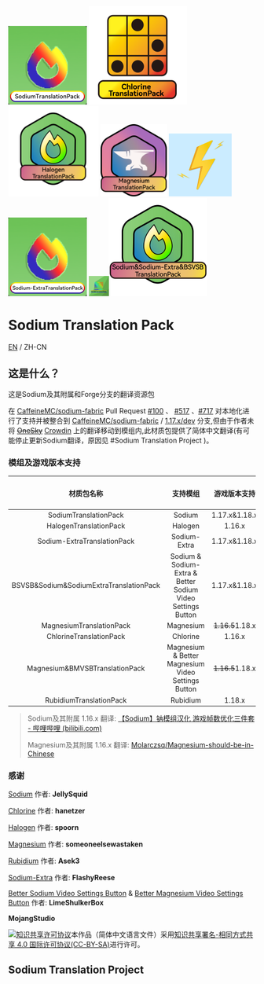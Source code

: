 <img src="\SodiumTranslationPack\pack.png" style="zoom: 25%;" />   <img src="\ChlorineTranslationPack\pack.png" style="zoom:25%;" /> <img src="\HalogenTranslationPack\pack.png" style="zoom: 23%;" /> <img src="\MagnesiumTranslationPack\pack.png" style="zoom: 23%;" /> ![](\RubidiumTranslationPack\pack.png) <img src="\Sodium-ExtraTranslationPack\pack.png" style="zoom: 25%;" />  <img src="\BSVSBTranslationPack\pack.png" style="zoom: 4%;" /><img src="\BSVSB&Sodium&Sodium-ExtraTranslationPack\pack.png" style="zoom:25%;" />

# Sodium Translation Pack

[EN](README-EN.md) / ZH-CN

## 这是什么？

这是Sodium及其附属和Forge分支的翻译资源包

在 [CaffeineMC/sodium-fabric](https://github.com/CaffeineMC/sodium-fabric) Pull Request [#100](https://github.com/CaffeineMC/sodium-fabric/pull/100) 、 [#517](https://github.com/CaffeineMC/sodium-fabric/pull/517) 、[#717](https://github.com/CaffeineMC/sodium-fabric/pull/717) 对本地化进行了支持并被整合到 [CaffeineMC/sodium-fabric](https://github.com/CaffeineMC/sodium-fabric) / [1.17.x/dev](https://github.com/CaffeineMC/sodium-fabric/tree/1.17.x/dev) 分支,但由于作者未将 ~~[OneSky](https://jellysquid.oneskyapp.com/collaboration/project?id=366422)~~ [Crowdin](https://crowdin.com/translate/sodium-fabric) 上的翻译移动到模组内,此材质包提供了简体中文翻译(有可能停止更新Sodium翻译，原因见 #Sodium Translation Project )。



### 模组及游戏版本支持


|               材质包名称               |                          支持模组                          |   游戏版本支持   | 模组加载器 |
| :---------------------------------------: | :-----------------------------------------------------------: | :----------------: | :----------: |
|          SodiumTranslationPack          |                           Sodium                           |  1.17.x&1.18.x  |   Fabric   |
|         HalogenTranslationPack         |                           Halogen                           |      1.16.x      |   Forge   |
|       Sodium-ExtraTranslationPack       |                        Sodium-Extra                        |  1.17.x&1.18.x  |   Fabric   |
| BSVSB&Sodium&SodiumExtraTranslationPack | Sodium & Sodium-Extra & Better Sodium Video Settings Button |  1.17.x&1.18.x  |   Fabric   |
|        MagnesiumTranslationPack        |                          Magnesium                          | ~~1.16.5~~1.18.x |   Forge   |
|         ChlorineTranslationPack         |                          Chlorine                          |      1.16.x      |   Forge   |
|     Magnesium&BMVSBTranslationPack     |     Magnesium & Better Magnesium Video Settings Button     | ~~1.16.5~~1.18.x |   Forge   |
| RubidiumTranslationPack | Rubidium | 1.18.x | Forge |

> Sodium及其附属 1.16.x 翻译: [【Sodium】钠模组汉化 游戏帧数优化三件套 - 哔哩哔哩 (bilibili.com)](https://www.bilibili.com/read/cv6832123/)
>
> Magnesium及其附属 1.16.x 翻译: [Molarczsq/Magnesium-should-be-in-Chinese](https://github.com/Molarczsq/Magnesium-should-be-in-Chinese/releases)

### 感谢

[Sodium](https://github.com/jellysquid3/sodium-fabric) 作者: **JellySquid**

[Chlorine](https://github.com/HalogenMods/Chlorine) 作者: **hanetzer**

[Halogen](https://github.com/spoorn/sodium-forge) 作者: **spoorn**

[Magnesium](https://github.com/Someone-Else-Was-Taken/Magnesium) 作者: **someoneelsewastaken**

[Rubidium](https://github.com/Asek3/Rubidium) 作者: **Asek3**

[Sodium-Extra](https://github.com/FlashyReese/sodium-extra-fabric) 作者: **FlashyReese**

[Better Sodium Video Settings Button](https://github.com/LimeShulkerBox/better-sodium-video-settings) & [Better Magnesium Video Settings Button](https://github.com/LimeShulkerBox/better-magnesium-video-settings-button) 作者: **LimeShulkerBox**

**MojangStudio**

<a rel="license" href="http://creativecommons.org/licenses/by-sa/4.0/"><img alt="知识共享许可协议" style="border-width:0" src="https://i.creativecommons.org/l/by-sa/4.0/88x31.png" /></a>本作品（简体中文语言文件）采用<a rel="license" href="http://creativecommons.org/licenses/by-sa/4.0/">知识共享署名-相同方式共享 4.0 国际许可协议(CC-BY-SA)</a>进行许可。



## Sodium Translation Project

<script src="https://gist.github.com/TexBlock/1f5628574b1d6cd7df7243c8bcc552c6.js"></script>
